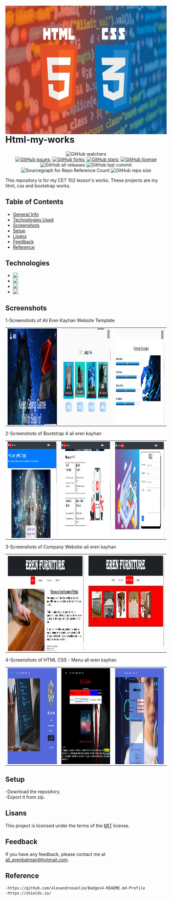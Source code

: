 <img align="left" src="https://github.com/Alierenkayhan/Alierenkayhan.github.io/blob/master/img/html.png" alt="Alierenkayhan" width ="1100" height = "400" /></p>
    
# Html-my-works
<div align="center">
    
![GitHub watchers](https://img.shields.io/github/watchers/Alierenkayhan/Html-my-works?style=social)   
[![GitHub issues:](https://img.shields.io/github/issues/Alierenkayhan/Html-my-works)](https://img.shields.io/github/issues/Alierenkayhan/Html-my-works)
[![GitHub forks:](https://img.shields.io/github/forks/Alierenkayhan/Html-my-works)](https://img.shields.io/github/forks/Alierenkayhan/Html-my-works)
[![GitHub stars:](https://img.shields.io/github/stars/Alierenkayhan/Html-my-works)](https://img.shields.io/github/stars/Alierenkayhan/Html-my-works)
[![GitHub license](https://img.shields.io/github/license/Alierenkayhan/Html-my-works)](https://github.com/Alierenkayhan/Html-my-works/blob/main/LICENSE)    
![GitHub all releases](https://img.shields.io/github/downloads/Alierenkayhan/Html-my-works/total)
![GitHub last commit](https://img.shields.io/github/last-commit/Alierenkayhan/Html-my-works)
![Sourcegraph for Repo Reference Count](https://img.shields.io/sourcegraph/rrc/Html-my-works)
![GitHub repo size](https://img.shields.io/github/repo-size/Alierenkayhan/Html-my-works)
 
 
    
</div>


This repository is for my CET 102 lesson's works. 
These projects are my html, css and bootstrap works.

## Table of Contents

* [General Info](#Html-my-works)
* [Technologies Used](#Technologies)
* [Screenshots](#Screenshots)
* [Setup](#Setup)
* [Lisans](#Lisans)
* [Feedback](#Feedback)
* [Reference](#Reference)
 
## Technologies
- <img align="left" src="https://img.shields.io/badge/HTML5-E34F26?style=for-the-badge&logo=html5&logoColor=white" /> 
- <img align="left" src="https://img.shields.io/badge/CSS3-1572B6?style=for-the-badge&logo=css3&logoColor=white" /> 
- <img align="left" src="https://img.shields.io/badge/Bootstrap-563D7C?style=for-the-badge&logo=bootstrap&logoColor=white" />
- <img align="left" src="https://img.shields.io/badge/JavaScript-323330?style=for-the-badge&logo=javascript&logoColor=F7DF1E" />
 
   
## Screenshots
  1-Screenshots of Ali Eren Kayhan Website Template
  <table> 
    <tr>
        <td>  <img align="left" src="screenshots/Ali Eren Kayhan Website Templatess/Ali Eren Kayhan Website Templatess1.jpg" alt="Ali Eren Kayhan Website Template" width ="300" height = "300" /></p></td>
        <td>  <img align="left" src="screenshots/Ali Eren Kayhan Website Templatess/Ali Eren Kayhan Website Templatess2.jpg" alt="Ali Eren Kayhan Website Template" width ="300" height = "300" /></p></td>
        <td> <img align="left" src="screenshots/Ali Eren Kayhan Website Templatess/Ali Eren Kayhan Website Templatess3.jpg" alt="Ali Eren Kayhan Website Template" width ="300" height = "300" /></p></td>
    </tr>
   </table>
 
 
 
 
   2-Screenshots of Bootstrap 4 ali eren kayhan
  <table> 
    <tr>
        <td>  <img align="left" src="screenshots/Bootstrap 4 ali eren kayhanss/Bootstrap 4 ali eren kayhanss1.jpg" alt="Bootstrap 4 ali eren kayhan" width ="700" height = "300" /></p></td>
        <td>  <img align="left" src="screenshots/Bootstrap 4 ali eren kayhanss/Bootstrap 4 ali eren kayhanss2.jpg" alt="Bootstrap 4 ali eren kayhan" width ="700" height = "300" /></p></td>
        <td>  <img align="left" src="screenshots/Bootstrap 4 ali eren kayhanss/Bootstrap 4 ali eren kayhanss3.jpg" alt="Bootstrap 4 ali eren kayhan" width ="700" height = "300" /></p></td>
    </tr>
   </table>
 
  
   3-Screenshots of Company Website-ali eren kayhan
  <table> 
    <tr>
        <td>  <img align="left" src="screenshots/Company Website-ali eren kayhanss/Company Website-ali eren kayhanss1.jpg" alt="Company Website-ali eren kayhan" width ="300" height = "300" /></p></td>
        <td>  <img align="left" src="screenshots/Company Website-ali eren kayhanss/Company Website-ali eren kayhanss2.jpg" alt="Company Website-ali eren kayhan" width ="300" height = "300" /></p></td>
    </tr>
   </table>
   
   
   
   4-Screenshots of HTML CSS - Menu ali eren kayhan
  <table> 
    <tr>
        <td>  <img align="left" src="screenshots/HTML CSS - Menu ali eren kayhanss/HTML CSS - Menu ali eren kayhanss1.jpg" alt="HTML CSS - Menu ali eren kayhan" width ="300" height = "300" /></p></td>
        <td>  <img align="left" src="screenshots/HTML CSS - Menu ali eren kayhanss/HTML CSS - Menu ali eren kayhanss2.jpg" alt="HTML CSS - Menu ali eren kayhan" width ="300" height = "300" /></p></td>
        <td> <img align="left" src="screenshots/HTML CSS - Menu ali eren kayhanss/HTML CSS - Menu ali eren kayhanss3.jpg" alt="HTML CSS - Menu ali eren kayhan" width ="300" height = "300" /></p></td>
    </tr>
   </table>


## Setup
  -Download the repository.<br/>
  -Export it from zip.<br/>
  
## Lisans

This project is licensed under the terms of the [MIT](https://choosealicense.com/licenses/mit/) license.

  
## Feedback

If you have any feedback, please contact me at ali_erenbatman@hotmail.com.
  
## Reference
    -https://github.com/alexandresanlim/Badges4-README.md-Profile
    -https://shields.io/

